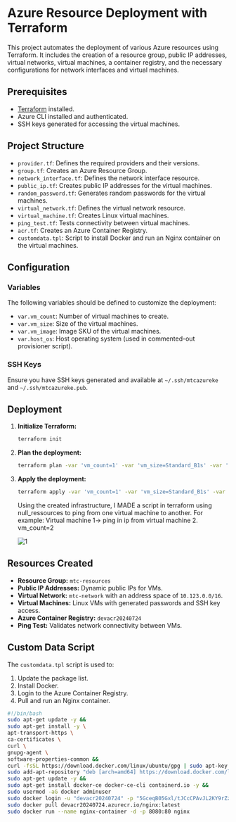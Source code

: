 # Azure Resource Deployment with Terraform

This project automates the deployment of various Azure resources using Terraform. It includes the creation of a resource group, public IP addresses, virtual networks, virtual machines, a container registry, and the necessary configurations for network interfaces and virtual machines.

## Prerequisites

- [Terraform](https://www.terraform.io/downloads.html) installed.
- Azure CLI installed and authenticated.
- SSH keys generated for accessing the virtual machines.

## Project Structure

- `provider.tf`: Defines the required providers and their versions.
- `group.tf`: Creates an Azure Resource Group.
- `network_interface.tf`: Defines the network interface resource.
- `public_ip.tf`: Creates public IP addresses for the virtual machines.
- `random_password.tf`: Generates random passwords for the virtual machines.
- `virtual_network.tf`: Defines the virtual network resource.
- `virtual_machine.tf`: Creates Linux virtual machines.
- `ping_test.tf`: Tests connectivity between virtual machines.
- `acr.tf`: Creates an Azure Container Registry.
- `customdata.tpl`: Script to install Docker and run an Nginx container on the virtual machines.

## Configuration

### Variables

The following variables should be defined to customize the deployment:

- `var.vm_count`: Number of virtual machines to create.
- `var.vm_size`: Size of the virtual machines.
- `var.vm_image`: Image SKU of the virtual machines.
- `var.host_os`: Host operating system (used in commented-out provisioner script).

### SSH Keys

Ensure you have SSH keys generated and available at `~/.ssh/mtcazureke` and `~/.ssh/mtcazureke.pub`.

## Deployment

1. **Initialize Terraform:**
    ```sh
    terraform init
    ```

2. **Plan the deployment:**
    ```sh
    terraform plan -var 'vm_count=1' -var 'vm_size=Standard_B1s' -var 'vm_image=18.04-LTS'
    ```

3. **Apply the deployment:**
    ```sh
    terraform apply -var 'vm_count=1' -var 'vm_size=Standard_B1s' -var 'vm_image=18.04-LTS'
    ```
   Using the created infrastructure, I MADE a script in terraform using null_ressources to ping from one virtual machine to another.
   For example: Virtual machine 1-> ping in ip from virtual machine 2. vm_count=2

   ![1](https://github.com/user-attachments/assets/981495df-cb13-4bac-9d47-023edbcecace)


## Resources Created

- **Resource Group:** `mtc-resources`
- **Public IP Addresses:** Dynamic public IPs for VMs.
- **Virtual Network:** `mtc-network` with an address space of `10.123.0.0/16`.
- **Virtual Machines:** Linux VMs with generated passwords and SSH key access.
- **Azure Container Registry:** `devacr20240724`
- **Ping Test:** Validates network connectivity between VMs.

## Custom Data Script

The `customdata.tpl` script is used to:

1. Update the package list.
2. Install Docker.
3. Login to the Azure Container Registry.
4. Pull and run an Nginx container.

```bash
#!/bin/bash
sudo apt-get update -y &&
sudo apt-get install -y \
apt-transport-https \
ca-certificates \
curl \
gnupg-agent \
software-properties-common &&
curl -fsSL https://download.docker.com/linux/ubuntu/gpg | sudo apt-key add - &&
sudo add-apt-repository "deb [arch=amd64] https://download.docker.com/linux/ubuntu $(lsb_release -cs) stable" &&
sudo apt-get update -y &&
sudo apt-get install docker-ce docker-ce-cli containerd.io -y &&
sudo usermod -aG docker adminuser
sudo docker login -u "devacr20240724" -p "5GceqB05Gxl/tJCcCPAvJL2KY9rZzsZe/YywGSHt3A+ACRBT485I" devacr20240724.azurecr.io
sudo docker pull devacr20240724.azurecr.io/nginx:latest
sudo docker run --name nginx-container -d -p 8080:80 nginx
